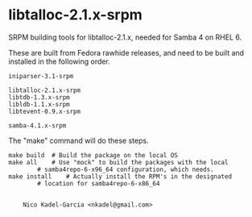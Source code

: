 libtalloc-2.1.x-srpm
====================

SRPM building tools for libtalloc-2.1.x, needed for Samba 4 on RHEL 6.

These are built from Fedora rawhide releases, and need to be built and
installed in the following order.

	iniparser-3.1-srpm

	libtalloc-2.1.x-srpm
	libtdb-1.3.x-srpm
	libldb-1.1.x-srpm
	libtevent-0.9.x-srpm

	samba-4.1.x-srpm

The "make" command will do these steps.

	make build	# Build the package on the local OS
	make all	# Use "mock" to build the packages with the local
			# samba4repo-6-x96_64 configuration, which needs.
	make install	# Actually install the RPM's in the designated
			# location for samba4repo-6-x86_64


		Nico Kadel-Garcia <nkadel@gmail.com>
